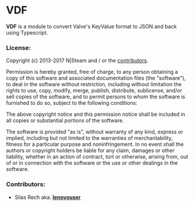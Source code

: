 # VDF

**VDF** is a module to convert Valve's KeyValue format to JSON and back using Typescript.

### License:

Copyright (c) 2013-2017 N|Steam and / or the [contributors](#contributors).

Permission is hereby granted, free of charge, to any person obtaining a
copy of this software and associated documentation files (the "software"),
to deal in the software without restriction, including without limitation
the rights to use, copy, modify, merge, publish, distribute, sublicense,
and/or sell copies of the software, and to permit persons to whom the software
is furnished to do so, subject to the following conditions:

The above copyright notice and this permission notice shall be included in
all copies or substantial portions of the software.

The software is provided "as is", without warranty of any kind, express or
implied, including but not limited to the warranties of merchantability,
fitness for a particular purpose and noninfringement. In no event shall the
authors or copyright holders be liable for any claim, damages or other
liability, whether in an action of contract, tort or otherwise, arising
from, out of or in connection with the software or the use or other dealings
in the software.

### Contributors:

 * Silas Rech aka. **[lenovouser](mailto:silas.rech@protonmail.com)**
